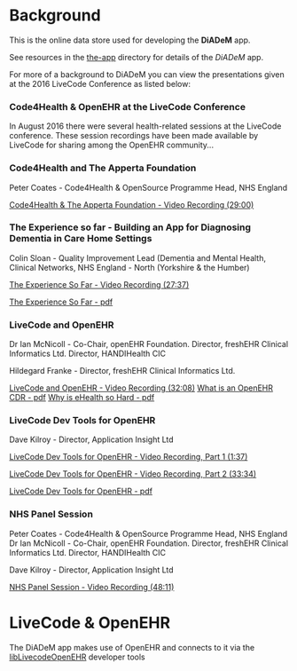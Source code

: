 # Background
This is the online data store used for developing the **DiADeM** app.

See resources in the [the-app](the-app/) directory for details of the *DiADeM* app.

For more of a background to DiADeM you can view the presentations given at the 2016 LiveCode Conference as listed below:

### Code4Health & OpenEHR at the LiveCode Conference
In August 2016 there were several health-related sessions at the LiveCode conference. These session recordings have been made available by LiveCode for sharing among the OpenEHR community...

### Code4Health and The Apperta Foundation
Peter Coates - Code4Health & OpenSource Programme Head, NHS England

[Code4Health & The Apperta Foundation - Video Recording (29:00)](http://livecode.wistia.com/medias/afi3nnqzno?embedType=async&videoFoam=true&videoWidth=0)

### The Experience so far - Building an App for Diagnosing Dementia in Care Home Settings
Colin Sloan - Quality Improvement Lead (Dementia and Mental Health, Clinical Networks, NHS England - North (Yorkshire & the Humber)

[The Experience So Far - Video Recording (27:37)](http://livecode.wistia.com/medias/bm8nqyzv72?embedType=async&videoFoam=true&videoWidth=0)

[The Experience So Far - pdf](/presentations/Colin_Sloane_Experience_so_far_Building_an_App_for_Dementia.pdf)

### LiveCode and OpenEHR
Dr Ian McNicoll - Co-Chair, openEHR Foundation. Director, freshEHR Clinical Informatics Ltd. Director, HANDIHealth CIC

Hildegard Franke - Director, freshEHR Clinical Informatics Ltd.

[LiveCode and OpenEHR - Video Recording (32:08)](http://livecode.wistia.com/medias/mivw33kp4u?embedType=async&videoFoam=true&videoWidth=0)
[What is an OpenEHR CDR - pdf](/presentations/Ian_McNicoll_What_is_an_openEHR_CDR.pdf)
[Why is eHealth so Hard - pdf](/presentations/Hildegard_Franke_Why_is_eHealth_so_Hard.pdf)

### LiveCode Dev Tools for OpenEHR
Dave Kilroy - Director, Application Insight Ltd

[LiveCode Dev Tools for OpenEHR - Video Recording, Part 1 (1:37)](http://livecode.wistia.com/medias/4bl2nrbpa6?embedType=async&videoFoam=true&videoWidth=0)

[LiveCode Dev Tools for OpenEHR - Video Recording, Part 2 (33:34)](http://livecode.wistia.com/medias/hbt7axceiu?embedType=async&videoFoam=true&videoWidth=0)

[LiveCode Dev Tools for OpenEHR - pdf](/presentations/Dave_Kilroy_LiveCode_Dev_Tools_for_OpenEHR-3.pdf)

### NHS Panel Session
Peter Coates - Code4Health & OpenSource Programme Head, NHS England
Dr Ian McNicoll - Co-Chair, openEHR Foundation. Director, freshEHR Clinical Informatics Ltd. Director, HANDIHealth CIC

Dave Kilroy - Director, Application Insight Ltd

[NHS Panel Session - Video Recording (48:11)](http://livecode.wistia.com/medias/rcb8ts0gb8?embedType=async&videoFoam=true&videoWidth=0)

# LiveCode & OpenEHR
The DiADeM app makes use of OpenEHR and connects to it via the [libLivecodeOpenEHR](https://github.com/DaveKilroy/lib-LiveCode-OpenEHR) developer tools
